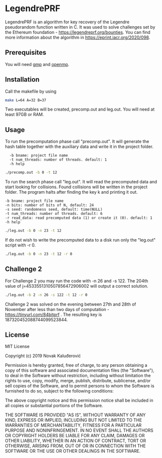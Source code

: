 # LegendrePRF

LegendrePRF is an algorithm for key recovery of the Legendre pseudorandom function written in C. It was used to solve challenges set by the Ethereum foundation - https://legendreprf.org/bounties.
You can find more information about the algorithm in https://eprint.iacr.org/2020/098.

## Prerequisites

You will need [gmp](https://gmplib.org) and [openmp](https://www.openmp.org).

## Installation


Call the makefile by using

```bash
make L=64 A=32 B=37
```
Two executables will be created, precomp.out and leg.out.
You will need at least 97GB or RAM.
## Usage

To run the precomputation phase call "precomp.out". It will generate the hash table together with the auxiliary data and write it in the project folder.

      -b bname: project file name
      -t num_threads: number of threads. default: 1
      -h help

```bash
./precomp.out -b 0 -t 12
```

To run the search phase call "leg.out". It will read the precomputed data and start looking for collisions.
Found collisions will be written in the project folder.
The program halts after finding the key k and printing it out.

    -b bname: project file name
    -n bits: number of bits of N, default: 24
    -s seed: randomness seed, default: time(NULL)
    -t num_threads: number of threads. default: 6
    -r read_data: read precomputed data (1) or create it (0). default: 1
    -h help

```bash
./leg.out -b 0 -n 23 -t 12
```


If do not wish to write the precomputed data to a disk run only the "leg.out" script with -r 0.
```bash
./leg.out -b 0 -n 23 -t 12 -r 0
```

## Challenge 2
For Challenge 2 you may run the code with -n 26 and -s 122. The 204th value of j=4533551310507856472906002 will output a correct solution.

```bash
./leg.out -b 2 -n 26 -s 122 -t 12 -r 0
```
Challenge 2 was solved on the evening between 27th and 28th of November after less than two days of computation - https://tinyurl.com/84bitprf . The resulting key is 187320452088744099523844.
## License
MIT License

Copyright (c) 2019 Novak Kaluđerović

Permission is hereby granted, free of charge, to any person obtaining a copy
of this software and associated documentation files (the "Software"), to deal
in the Software without restriction, including without limitation the rights
to use, copy, modify, merge, publish, distribute, sublicense, and/or sell
copies of the Software, and to permit persons to whom the Software is
furnished to do so, subject to the following conditions:

The above copyright notice and this permission notice shall be included in all
copies or substantial portions of the Software.

THE SOFTWARE IS PROVIDED "AS IS", WITHOUT WARRANTY OF ANY KIND, EXPRESS OR
IMPLIED, INCLUDING BUT NOT LIMITED TO THE WARRANTIES OF MERCHANTABILITY,
FITNESS FOR A PARTICULAR PURPOSE AND NONINFRINGEMENT. IN NO EVENT SHALL THE
AUTHORS OR COPYRIGHT HOLDERS BE LIABLE FOR ANY CLAIM, DAMAGES OR OTHER
LIABILITY, WHETHER IN AN ACTION OF CONTRACT, TORT OR OTHERWISE, ARISING FROM,
OUT OF OR IN CONNECTION WITH THE SOFTWARE OR THE USE OR OTHER DEALINGS IN THE
SOFTWARE.
